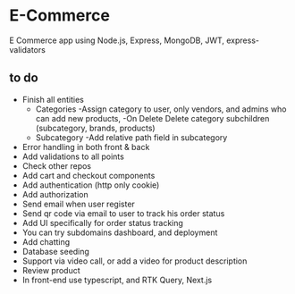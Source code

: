 # E-Commerce
E Commerce app using Node.js, Express, MongoDB, JWT, express-validators

## to do 
 - Finish all entities 
   - Categories 
        -Assign category to user, only vendors, and admins who can add new products, 
        -On Delete Delete category subchildren (subcategory, brands, products)
   - Subcategory 
        -Add relative path field in subcategory 
 - Error handling in both front & back
 - Add validations to all points 
 - Check other repos 
 - Add cart and checkout components
 - Add authentication (http only cookie)
 - Add authorization 
 - Send email when user register 
 - Send qr code via email to user to track his order status 
 - Add UI specifically for order status tracking 
 - You can try subdomains dashboard, and deployment 
 - Add chatting 
 - Database seeding 
 - Support via video call, or add a video for product description 
 - Review product
 - In front-end use typescript, and RTK Query, Next.js
